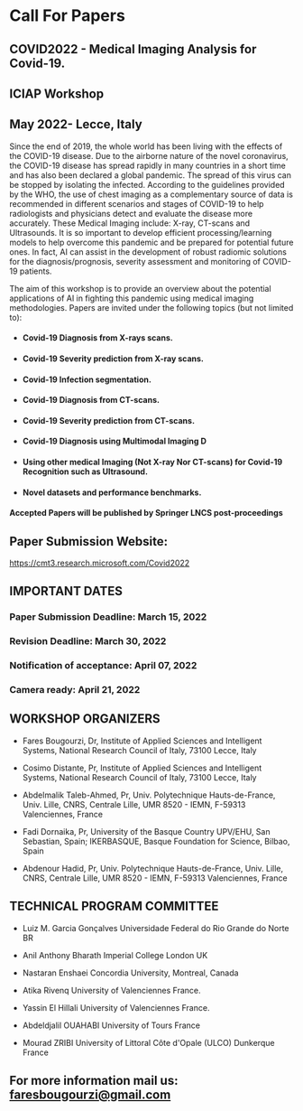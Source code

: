 # Call For Papers 

## COVID2022 - Medical Imaging Analysis for Covid-19.
## ICIAP Workshop
## May 2022- Lecce, Italy

Since the end of 2019, the whole world has been living with the effects of the COVID-19 disease. Due 
to the airborne nature of the novel coronavirus, the COVID-19 disease has spread rapidly in many 
countries in a short time and has also been declared a global pandemic. The spread of this virus can be 
stopped by isolating the infected. According to the guidelines provided by the WHO, the use of chest 
imaging as a complementary source of data is recommended in different scenarios and stages of 
COVID-19 to help radiologists and physicians detect and evaluate the disease more accurately. These 
Medical Imaging include: X-ray, CT-scans and Ultrasounds.   It is so important to develop efficient 
processing/learning models to help overcome this pandemic and be prepared for potential future ones. 
In fact, AI can assist in the development of robust radiomic solutions for the diagnosis/prognosis, 
severity assessment and monitoring of COVID-19 patients.

The aim of this workshop is to provide an overview about the potential applications of AI in fighting 
this pandemic using medical imaging methodologies. 
Papers are invited under the following topics (but not limited to):

*  #### Covid-19 Diagnosis from X-rays scans.
*  #### Covid-19 Severity prediction from X-ray scans.
*  #### Covid-19 Infection segmentation.
*  #### Covid-19 Diagnosis from CT-scans. 
*  #### Covid-19 Severity prediction from CT-scans.
*  #### Covid-19 Diagnosis using Multimodal Imaging D
*  #### Using other medical Imaging (Not X-ray Nor CT-scans) for Covid-19 Recognition such as Ultrasound.
*  #### Novel datasets and performance benchmarks.

#### Accepted Papers will be published by Springer LNCS post-proceedings

## Paper Submission Website:

https://cmt3.research.microsoft.com/Covid2022

## IMPORTANT DATES
### Paper Submission Deadline: March 15, 2022
### Revision Deadline: March 30, 2022
### Notification of acceptance: April 07, 2022
### Camera ready: April 21, 2022

## WORKSHOP ORGANIZERS

* Fares Bougourzi, Dr, Institute of Applied Sciences and Intelligent Systems, National Research Council of Italy, 73100 Lecce, Italy

* Cosimo Distante, Pr, Institute of Applied Sciences and Intelligent Systems, National Research Council of Italy, 73100 Lecce, Italy

* Abdelmalik Taleb-Ahmed, Pr, Univ. Polytechnique Hauts-de-France, Univ. Lille, CNRS, Centrale Lille,  UMR 8520 - IEMN,  F-59313 Valenciennes, France

* Fadi Dornaika, Pr, University of the Basque Country UPV/EHU, San Sebastian, Spain; IKERBASQUE, Basque Foundation for Science, Bilbao, Spain

* Abdenour Hadid, Pr, Univ. Polytechnique Hauts-de-France, Univ. Lille, CNRS, Centrale Lille,  UMR 8520 - IEMN,  F-59313 Valenciennes, France

## TECHNICAL PROGRAM COMMITTEE

* Luiz M. Garcia Gonçalves    Universidade Federal do Rio Grande do Norte BR

* Anil Anthony Bharath  Imperial College London UK

* Nastaran Enshaei     Concordia University, Montreal, Canada

* Atika Rivenq                University of Valenciennes France.

* Yassin El Hillali             University of Valenciennes France.

* Abdeldjalil OUAHABI      University of Tours France

* Mourad ZRIBI               University of Littoral Côte d'Opale (ULCO) Dunkerque France


## For more information mail us: faresbougourzi@gmail.com



